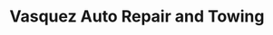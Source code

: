 ---
title: "Vasquez Auto Repair and Towing"
url: /clarksville/vasquez-auto-repair-and-towing/
shop: car repair
---